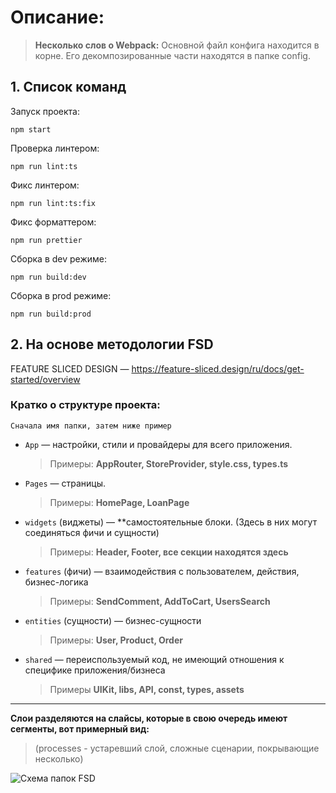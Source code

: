 # Описание:

> **Несколько слов о Webpack:**
> Основной файл конфига находится в корне. Его декомпозированные части находятся в папке config.

## 1. Список команд

Запуск проекта:

```
npm start
```

Проверка линтером:

```
npm run lint:ts
```

Фикс линтером:

```
npm run lint:ts:fix
```

Фикс форматтером:

```
npm run prettier
```

Сборка в dev режиме:

```
npm run build:dev
```

Сборка в prod режиме:

```
npm run build:prod
```

## 2. На основе методологии FSD

FEATURE SLICED DESIGN — https://feature-sliced.design/ru/docs/get-started/overview

### Кратко о структуре проекта:

`Сначала имя папки, затем ниже пример`

- `App` — настройки, стили и провайдеры для всего приложения.
  > Примеры: **AppRouter, StoreProvider, style.css, types.ts**
- `Pages` — страницы.
  > Примеры: **HomePage, LoanPage**
- `widgets` (виджеты) — \*\*самостоятельные блоки. (Здесь в них могут соединяться фичи и сущности)
  > Примеры: **Header, Footer, все секции находятся здесь**
- `features` (фичи) — взаимодействия с пользователем, действия, бизнес-логика
  > Примеры: **SendComment, AddToCart, UsersSearch**
- `entities` (сущности) — бизнес-сущности
  > Примеры: **User, Product, Order**
- `shared` — переиспользуемый код, не имеющий отношения к специфике приложения/бизнеса
  > Примеры **UIKit, libs, API, const, types, assets**

---

**Слои разделяются на слайсы, которые в свою очередь имеют сегменты, вот примерный вид:**

> (processes - устаревший слой, сложные сценарии, покрывающие несколько)

![Схема папок FSD](https://feature-sliced.design/ru/assets/images/visual_schema-e826067f573946613dcdc76e3f585082.jpg)
